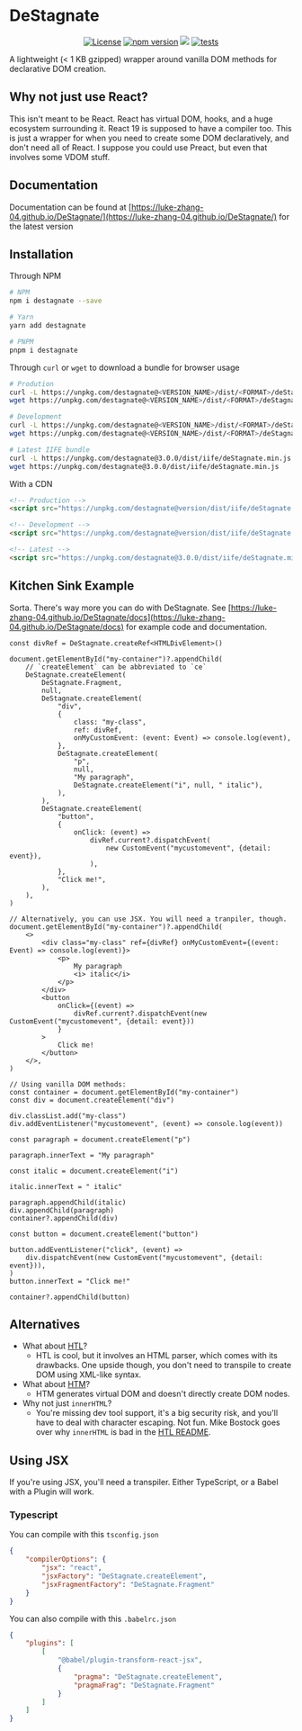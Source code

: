 # DeStagnate

<p align="center">
    <a href="https://github.com/Luke-zhang-04/DeStagnate/blob/master/LICENSE"><img src="https://img.shields.io/github/license/luke-zhang-04/destagnate" alt="License"/></a>
    <a href="https://www.npmjs.com/package/destagnate"><img src="https://img.shields.io/npm/v/destagnate?logo=npm" alt="npm version"/></a>
    <a href="https://www.npmjs.com/package/destagnate"><img src="https://img.shields.io/npm/dt/destagnate"/></a>
    <a href="https://github.com/Luke-zhang-04/DeStagnate/actions?query=workflow%3A%22Node.js+CI%22"><img src="https://img.shields.io/github/actions/workflow/status/Luke-zhang-04/DeStagnate/CI.yml?branch=master&label=Tests&logo=github" alt="tests"/></a>
</p>

A lightweight (< 1 KB gzipped) wrapper around vanilla DOM methods for declarative DOM creation.

## Why not just use React?

This isn't meant to be React. React has virtual DOM, hooks, and a huge ecosystem surrounding it. React 19 is supposed to have a compiler too. This is just a wrapper for when you need to create some DOM declaratively, and don't need all of React. I suppose you could use Preact, but even that involves some VDOM stuff.

## Documentation

Documentation can be found at [https://luke-zhang-04.github.io/DeStagnate/](https://luke-zhang-04.github.io/DeStagnate/) for the latest version

## Installation

Through NPM

```bash
# NPM
npm i destagnate --save

# Yarn
yarn add destagnate

# PNPM
pnpm i destagnate
```

Through `curl` or `wget` to download a bundle for browser usage<br/>

```bash
# Prodution
curl -L https://unpkg.com/destagnate@<VERSION_NAME>/dist/<FORMAT>/deStagnate.min.js > deStagnate.js
wget https://unpkg.com/destagnate@<VERSION_NAME>/dist/<FORMAT>/deStagnate.min.js

# Development
curl -L https://unpkg.com/destagnate@<VERSION_NAME>/dist/<FORMAT>/deStagnate.js > deStagnate.min.js
wget https://unpkg.com/destagnate@<VERSION_NAME>/dist/<FORMAT>/deStagnate.js

# Latest IIFE bundle
curl -L https://unpkg.com/destagnate@3.0.0/dist/iife/deStagnate.min.js > deStagnate.min.js
wget https://unpkg.com/destagnate@3.0.0/dist/iife/deStagnate.min.js
```

With a CDN

```html
<!-- Production -->
<script src="https://unpkg.com/destagnate@version/dist/iife/deStagnate.min.js"></script>

<!-- Development -->
<script src="https://unpkg.com/destagnate@version/dist/iife/deStagnate.js"></script>

<!-- Latest -->
<script src="https://unpkg.com/destagnate@3.0.0/dist/iife/deStagnate.min.js"></script>
```

## Kitchen Sink Example

Sorta. There's way more you can do with DeStagnate. See [https://luke-zhang-04.github.io/DeStagnate/docs](https://luke-zhang-04.github.io/DeStagnate/docs) for example code and documentation.

```tsx
const divRef = DeStagnate.createRef<HTMLDivElement>()

document.getElementById("my-container")?.appendChild(
    // `createElement` can be abbreviated to `ce`
    DeStagnate.createElement(
        DeStagnate.Fragment,
        null,
        DeStagnate.createElement(
            "div",
            {
                class: "my-class",
                ref: divRef,
                onMyCustomEvent: (event: Event) => console.log(event),
            },
            DeStagnate.createElement(
                "p",
                null,
                "My paragraph",
                DeStagnate.createElement("i", null, " italic"),
            ),
        ),
        DeStagnate.createElement(
            "button",
            {
                onClick: (event) =>
                    divRef.current?.dispatchEvent(
                        new CustomEvent("mycustomevent", {detail: event}),
                    ),
            },
            "Click me!",
        ),
    ),
)

// Alternatively, you can use JSX. You will need a tranpiler, though.
document.getElementById("my-container")?.appendChild(
    <>
        <div class="my-class" ref={divRef} onMyCustomEvent={(event: Event) => console.log(event)}>
            <p>
                My paragraph
                <i> italic</i>
            </p>
        </div>
        <button
            onClick={(event) =>
                divRef.current?.dispatchEvent(new CustomEvent("mycustomevent", {detail: event}))
            }
        >
            Click me!
        </button>
    </>,
)

// Using vanilla DOM methods:
const container = document.getElementById("my-container")
const div = document.createElement("div")

div.classList.add("my-class")
div.addEventListener("mycustomevent", (event) => console.log(event))

const paragraph = document.createElement("p")

paragraph.innerText = "My paragraph"

const italic = document.createElement("i")

italic.innerText = " italic"

paragraph.appendChild(italic)
div.appendChild(paragraph)
container?.appendChild(div)

const button = document.createElement("button")

button.addEventListener("click", (event) =>
    div.dispatchEvent(new CustomEvent("mycustomevent", {detail: event})),
)
button.innerText = "Click me!"

container?.appendChild(button)
```

## Alternatives

-   What about [HTL](https://www.npmjs.com/package/htl)?
    -   HTL is cool, but it involves an HTML parser, which comes with its drawbacks. One upside though, you don't need to transpile to create DOM using XML-like syntax.
-   What about [HTM](https://www.npmjs.com/package/htm)?
    -   HTM generates virtual DOM and doesn't directly create DOM nodes.
-   Why not just `innerHTML`?
    -   You're missing dev tool support, it's a big security risk, and you'll have to deal with character escaping. Not fun. Mike Bostock goes over why `innerHTML` is bad in the [HTL README](https://www.npmjs.com/package/htl).

## Using JSX

If you're using JSX, you'll need a transpiler. Either TypeScript, or a Babel with a Plugin will work.

### Typescript

You can compile with this `tsconfig.json`

```json
{
    "compilerOptions": {
        "jsx": "react",
        "jsxFactory": "DeStagnate.createElement",
        "jsxFragmentFactory": "DeStagnate.Fragment"
    }
}
```

You can also compile with this `.babelrc.json`

```json
{
    "plugins": [
        [
            "@babel/plugin-transform-react-jsx",
            {
                "pragma": "DeStagnate.createElement",
                "pragmaFrag": "DeStagnate.Fragment"
            }
        ]
    ]
}
```
